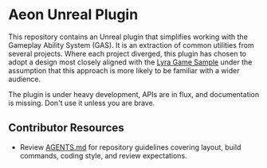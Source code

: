 # Aeon Unreal Plugin

This repository contains an Unreal plugin that simplifies working with the Gameplay Ability System (GAS). It is an extraction of common utilities from several projects. Where each project diverged, this plugin has chosen to adopt a design most closely aligned with the [Lyra Game Sample](https://github.com/EpicGames/UnrealEngine/tree/release/Samples/Games/Lyra) under the assumption that this approach is more likely to be familiar with a wider audience.

The plugin is under heavy development, APIs are in flux, and documentation is missing. Don't use it unless you are brave.

## Contributor Resources

- Review [AGENTS.md](AGENTS.md) for repository guidelines covering layout, build commands, coding style, and review expectations.
